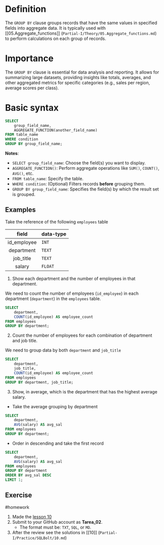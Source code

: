 # Definition
The `GROUP BY` clause groups records that have the same values in specified fields into aggregate data. It is typically used with [[05.Aggregate_functions]] (`Partial-I/Theory/05.Aggregate_functions.md`) to perform calculations on each group of records.
# Importance
The `GROUP BY` clause is essential for data analysis and reporting. It allows for summarizing large datasets, providing insights like totals, averages, and other aggregated metrics for specific categories (e.g., sales per region, average scores per class).
# Basic syntax
```SQL
SELECT 
	group_field_name, 
	AGGREGATE_FUNCTION(another_field_name)
FROM table_name
WHERE condition
GROUP BY group_field_name;
```
**Notes**:
- `SELECT group_field_name`: Choose the field(s) you want to display.
- `AGGREGATE_FUNCTION()`: Perform aggregate operations like `SUM()`, `COUNT()`, `AVG()`, etc.
- `FROM table_name`: Specify the table.
- `WHERE condition`: (Optional) Filters records **before** grouping them.
- `GROUP BY group_field_name`: Specifies the field(s) by which the result set is grouped.
## Examples
Take the reference of the following `employees` table

|    field    | data-type |
| :---------: | --------- |
| id_employee | `INT`     |
| department  | `TEXT`    |
|  job_title  | `TEXT`    |
|   salary    | `FLOAT`   |

1. Show each department and the number of employees in that department.

We need to count the number of employees (`id_employee`) in each department (`department`) in the `employees` table.
```SQL
SELECT 
	department,
	COUNT(id_employee) AS employee_count
FROM employees
GROUP BY department;
```
2. Count the number of employees for each combination of department and job title.

We need to group data by both `department` and `job_title`
```SQL
SELECT 
	department, 
	job_title, 
	COUNT(id_employee) AS employee_count
FROM employees
GROUP BY department, job_title;
```
3. Show, in average, which is the department that has the highest average salary.
- Take the average grouping by department
```SQL
SELECT
	department,
	AVG(salary) AS avg_sal
FROM employees
GROUP BY department;
```
- Order in descending and take the first record
```SQL
SELECT
	department,
	AVG(salary) AS avg_sal
FROM employees
GROUP BY department
ORDER BY avg_sal DESC
LIMIT 1;
```
## Exercise
#homework 
1. Made the [lesson 10](https://sqlbolt.com/lesson/select_queries_with_aggregates)
2. Submit to your GitHub account as **Tarea_02**.
	- The format must be: `TXT`, `SQL`, or `MD`.
3. After the review see the solutions in [[10]] (`Partial-I/Practice/SQLBolt/10.md`)
